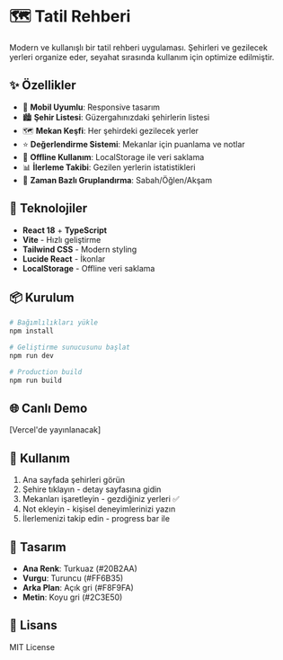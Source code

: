 # 🗺️ Tatil Rehberi

Modern ve kullanışlı bir tatil rehberi uygulaması. Şehirleri ve gezilecek yerleri organize eder, seyahat sırasında kullanım için optimize edilmiştir.

## ✨ Özellikler

- 📱 **Mobil Uyumlu**: Responsive tasarım
- 🏙️ **Şehir Listesi**: Güzergahınızdaki şehirlerin listesi
- 🗺️ **Mekan Keşfi**: Her şehirdeki gezilecek yerler
- ⭐ **Değerlendirme Sistemi**: Mekanlar için puanlama ve notlar
- 💾 **Offline Kullanım**: LocalStorage ile veri saklama
- 📊 **İlerleme Takibi**: Gezilen yerlerin istatistikleri
- 🎯 **Zaman Bazlı Gruplandırma**: Sabah/Öğlen/Akşam

## 🚀 Teknolojiler

- **React 18** + **TypeScript**
- **Vite** - Hızlı geliştirme
- **Tailwind CSS** - Modern styling
- **Lucide React** - İkonlar
- **LocalStorage** - Offline veri saklama

## 📦 Kurulum

```bash
# Bağımlılıkları yükle
npm install

# Geliştirme sunucusunu başlat
npm run dev

# Production build
npm run build
```

## 🌐 Canlı Demo

[Vercel'de yayınlanacak]

## 📱 Kullanım

1. Ana sayfada şehirleri görün
2. Şehire tıklayın - detay sayfasına gidin
3. Mekanları işaretleyin - gezdiğiniz yerleri ✅
4. Not ekleyin - kişisel deneyimlerinizi yazın
5. İlerlemenizi takip edin - progress bar ile

## 🎨 Tasarım

- **Ana Renk**: Turkuaz (#20B2AA)
- **Vurgu**: Turuncu (#FF6B35)
- **Arka Plan**: Açık gri (#F8F9FA)
- **Metin**: Koyu gri (#2C3E50)

## 📝 Lisans

MIT License
